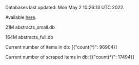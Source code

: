 Databases last updated: Mon May  2 10:26:13 UTC 2022. 

Available [here](https://github.com/cbeauhilton/ash-db/releases).


21M	abstracts_small.db

164M	abstracts_full.db

Current number of items in db:
[{"count(*)": 96904}]

Current number of scraped items in db:
[{"count(*)": 17494}]
